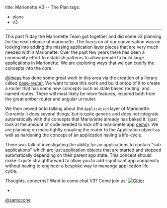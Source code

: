 title: Marionette V3 -- The Plan
tags:
  - plans
  - v3
---

This past friday the Marionette Team got together and did some v3 planning for the next release of marionette.
The focus on of our conversation was on looking into adding the missing application layer pieces that are very much needed within Marionette.
Over the past few years there has been a community effort to establish patterns to allow people to build large applications in Marionette.
We are exploring ways that we can codify the concepts into the core.

[@jmeas](https://github.com/jmeas/) has done some great work in this area via the creation of a library called [base-router](https://github.com/jmeas/backbone.base-router). We want to take this work and build ontop of it to create a router that has some new concepts such as state based routing, and named routes. There will most likely be more features, inspired both from the great ember router and angular ui router.

We then moved onto talking about the `Application` layer of Marionette. Currently it does several things, but is quite generic and does not integrate automatically with the concepts that Marionette already has baked it. (just look at the amount of code needed to kick off a marionette app [demo](http://jsfiddle.net/samccone/F59qp/)). We are planning on more tightly coupling the router to the Application object as well as hardening the concept of an application having a life-cycle.

There was talk of investigating the ability for an applications to contain "sub applications" which are just application objects that are started and stopped automatically depending on their parent app state. This concept should make it quite straightforward to allow you to add significant app complexity without having to engineer a bespoke way to manange application life cycle.

Thoughts, concerns? Want to come chat V3? Come join us! [![Gitter](https://badges.gitter.im/Join%20Chat.svg)](https://gitter.im/marionettejs/backbone.marionette?utm_source=badge&utm_medium=badge&utm_campaign=pr-badge)

-
[@samccone](http://github.com/samccone)
